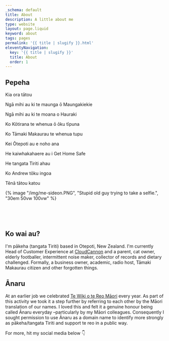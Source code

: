 ```yaml
---
_schema: default
title: About
description: A little about me
type: website
layout: page.liquid
keyword: about
tags: pages
permalink: '{{ title | slugify }}.html'
eleventyNavigation:
  key: '{{ title | slugify }}'
  title: About
  order: 1
---
```

## Pepeha

Kia ora tātou

Ngā mihi au ki te maunga ō Maungakiekie

Ngā mihi au ki te moana o Hauraki

Ko Kōtirana te whenua ō ōku tīpuna

Ko Tāmaki Makaurau te whenua tupu

Kei Ōtepoti au e noho ana

He kaiwhakahaere au i Get Home Safe

He tangata Tiriti ahau

Ko Andrew tōku ingoa

Tēnā tātou katou

<about>
      {% image "/img/me-sideon.PNG", "Stupid old guy trying to take a selfie.", "30em 50vw 100vw" %}
    </about>

&nbsp;

&nbsp;

## Ko wai au?

I'm pākeha (tangata Tiriti) based in Otepoti, New Zealand. I'm currently Head of Customer Experience at <a href="https://cloudcannon.com" target="_blank" rel="noopener">CloudCannon</a> and a parent, cat owner, elderly footballer, intermittent noise maker, collector of records and dietary challenged. Formally, a business owner, academic, radio host, Tāmaki Makaurau citizen and other forgotten things.

## Ānaru

At an earlier job we celebrated <a href="https://www.reomaori.co.nz/te-wiki-o-te-reo-maori-2022" target="_blank" rel="noopener">Te Wiki o te Reo Māori</a> every year. As part of this activity we took it a step further by referring to each other by the Māori translation of our names. I loved this and felt it a genuine honour being called Ānaru everyday –particularly by my Māori colleagues. Consequently I sought permission to use Ānaru as a domain name to identify more strongly as pākeha/tangata Tiriti and support te reo in a public way.

<p class="align-right">For more, hit my social media below 👇</p>